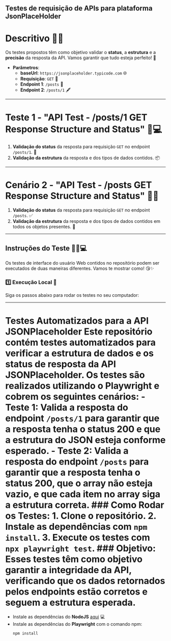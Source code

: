 ## Testes de requisição de APIs para plataforma JsonPlaceHolder

# Descritivo 🌸✨

Os testes propostos têm como objetivo validar o **status**, a **estrutura** e a **precisão** da resposta da API. Vamos garantir que tudo esteja perfeito! 💖

- **Parâmetros**:
  - **baseUrl**: `https://jsonplaceholder.typicode.com` 🌐
  - **Requisição**: `GET` 📩
  - **Endpoint 1**: `/posts` 📝
  - **Endpoint 2**: `/posts/1` 🖋️

---

# Teste 1 - "API Test - /posts/1 GET Response Structure and Status" 🌷💻

1. **Validação do status** da resposta para requisição `GET` no endpoint `/posts/1`. 🌟
2. **Validação da estrutura** da resposta e dos tipos de dados contidos. 📦

---

# Cenário 2 - "API Test - /posts GET Response Structure and Status" 🌸💬

1. **Validação do status** da resposta para requisição `GET` no endpoint `/posts`. ✅
2. **Validação da estrutura** da resposta e dos tipos de dados contidos em todos os objetos presentes. 💫

---

## Instruções do Teste 💅🏻💻

Os testes de interface do usuário Web contidos no repositório podem ser executados de duas maneiras diferentes. Vamos te mostrar como! 😘✨

### 1️⃣ **Execução Local** 💖

Siga os passos abaixo para rodar os testes no seu computador:






---
# Testes Automatizados para a API JSONPlaceholder Este repositório contém testes automatizados para verificar a estrutura de dados e os status de resposta da API JSONPlaceholder. Os testes são realizados utilizando o Playwright e cobrem os seguintes cenários: - **Teste 1**: Valida a resposta do endpoint `/posts/1` para garantir que a resposta tenha o status 200 e que a estrutura do JSON esteja conforme esperado. - **Teste 2**: Valida a resposta do endpoint `/posts` para garantir que a resposta tenha o status 200, que o array não esteja vazio, e que cada item no array siga a estrutura correta. ### Como Rodar os Testes: 1. Clone o repositório. 2. Instale as dependências com `npm install`. 3. Execute os testes com `npx playwright test`. ### Objetivo: Esses testes têm como objetivo garantir a integridade da API, verificando que os dados retornados pelos endpoints estão corretos e seguem a estrutura esperada.

- Instale as dependências do **NodeJS** [aqui](https://nodejs.org/en) 💻
- Instale as dependências do **Playwright** com o comando npm:
  ```bash
  npm install
